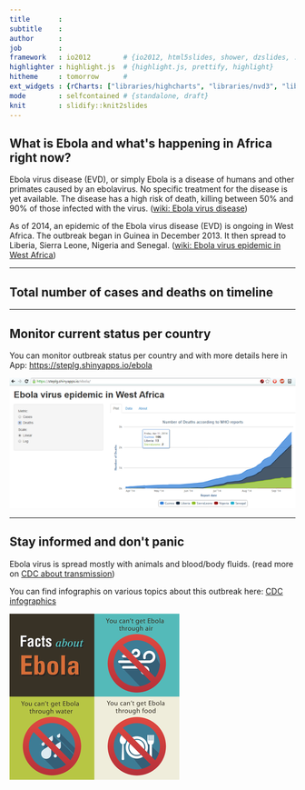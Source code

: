 ```yaml
---
title       : 
subtitle    : 
author      : 
job         : 
framework   : io2012        # {io2012, html5slides, shower, dzslides, ...}
highlighter : highlight.js  # {highlight.js, prettify, highlight}
hitheme     : tomorrow      # 
ext_widgets : {rCharts: ["libraries/highcharts", "libraries/nvd3", "libraries/morris"]}        
mode        : selfcontained # {standalone, draft}
knit        : slidify::knit2slides
---
```






## What is Ebola and what's happening in Africa right now?
Ebola virus disease (EVD), or simply Ebola is a disease of humans and other primates caused by an ebolavirus. No specific treatment for the disease is yet available. The disease has a high risk of death, killing between 50% and 90% of those infected with the virus. ([wiki: Ebola virus disease](https://en.wikipedia.org/wiki/Ebola_virus_disease))

As of 2014, an epidemic of the Ebola virus disease (EVD) is ongoing in West Africa. The outbreak began in Guinea in December 2013. It then spread to Liberia, Sierra Leone, Nigeria and Senegal. ([wiki: Ebola virus epidemic in West Africa](https://en.wikipedia.org/wiki/Ebola_virus_epidemic_in_West_Africa))

---

## Total number of cases and deaths on timeline



<div id = 'chart1' class = 'rChart highcharts'></div>
<script type='text/javascript'>
    (function($){
        $(function () {
            var chart = new Highcharts.Chart({
 "dom": "chart1",
"width":            800,
"height":            500,
"credits": {
 "href": null,
"text": null 
},
"exporting": {
 "enabled": false 
},
"title": {
 "text": null 
},
"yAxis": {
 "title": {
 "text": null 
} 
},
"chart": {
 "type": "line",
"animation": false,
"width":            850,
"height":            450,
"renderTo": "chart1" 
},
"series": [
 {
 "data": [
 [ Date.UTC(2014, 3 - 1, 27), 117 ],
[ Date.UTC(2014, 3 - 1, 28), 117 ],
[ Date.UTC(2014, 3 - 1, 29), 119 ],
[ Date.UTC(2014, 3 - 1, 31), 132 ],
[ Date.UTC(2014, 4 - 1, 1), 137 ],
[ Date.UTC(2014, 4 - 1, 4), 163 ],
[ Date.UTC(2014, 4 - 1, 7), 174 ],
[ Date.UTC(2014, 4 - 1, 9), 185 ],
[ Date.UTC(2014, 4 - 1, 11), 187 ],
[ Date.UTC(2014, 4 - 1, 16), 224 ],
[ Date.UTC(2014, 4 - 1, 17), 230 ],
[ Date.UTC(2014, 5 - 1, 1), 239 ],
[ Date.UTC(2014, 5 - 1, 3), 244 ],
[ Date.UTC(2014, 5 - 1, 5), 248 ],
[ Date.UTC(2014, 5 - 1, 7), 249 ],
[ Date.UTC(2014, 5 - 1, 10), 245 ],
[ Date.UTC(2014, 5 - 1, 12), 260 ],
[ Date.UTC(2014, 5 - 1, 23), 270 ],
[ Date.UTC(2014, 5 - 1, 27), 309 ],
[ Date.UTC(2014, 5 - 1, 28), 354 ],
[ Date.UTC(2014, 6 - 1, 1), 420 ],
[ Date.UTC(2014, 6 - 1, 3), 357 ],
[ Date.UTC(2014, 6 - 1, 10), 453 ],
[ Date.UTC(2014, 6 - 1, 16), 431 ],
[ Date.UTC(2014, 6 - 1, 30), 759 ],
[ Date.UTC(2014, 7 - 1, 2), 779 ],
[ Date.UTC(2014, 7 - 1, 6), 844 ],
[ Date.UTC(2014, 7 - 1, 8), 888 ],
[ Date.UTC(2014, 7 - 1, 12), 964 ],
[ Date.UTC(2014, 7 - 1, 14), 982 ],
[ Date.UTC(2014, 7 - 1, 17), 1048 ],
[ Date.UTC(2014, 7 - 1, 20), 1093 ],
[ Date.UTC(2014, 7 - 1, 23), 1201 ],
[ Date.UTC(2014, 7 - 1, 27), 1323 ],
[ Date.UTC(2014, 7 - 1, 30), 1440 ],
[ Date.UTC(2014, 8 - 1, 1), 1603 ],
[ Date.UTC(2014, 8 - 1, 4), 1711 ],
[ Date.UTC(2014, 8 - 1, 6), 1779 ],
[ Date.UTC(2014, 8 - 1, 9), 1848 ],
[ Date.UTC(2014, 8 - 1, 11), 1975 ],
[ Date.UTC(2014, 8 - 1, 13), 2127 ],
[ Date.UTC(2014, 8 - 1, 16), 2240 ],
[ Date.UTC(2014, 8 - 1, 18), 2473 ],
[ Date.UTC(2014, 8 - 1, 20), 2615 ],
[ Date.UTC(2014, 8 - 1, 26), 3069 ],
[ Date.UTC(2014, 8 - 1, 31), 3707 ],
[ Date.UTC(2014, 9 - 1, 5), 3967 ],
[ Date.UTC(2014, 9 - 1, 7), 4390 ],
[ Date.UTC(2014, 9 - 1, 10), 4848 ],
[ Date.UTC(2014, 9 - 1, 14), 5339 ],
[ Date.UTC(2014, 9 - 1, 17), 5762 ] 
],
"name": "Cases" 
},
{
 "data": [
 [ Date.UTC(2014, 3 - 1, 27), 77 ],
[ Date.UTC(2014, 3 - 1, 28), 75 ],
[ Date.UTC(2014, 3 - 1, 29), 72 ],
[ Date.UTC(2014, 3 - 1, 31), 86 ],
[ Date.UTC(2014, 4 - 1, 1), 90 ],
[ Date.UTC(2014, 4 - 1, 4), 95 ],
[ Date.UTC(2014, 4 - 1, 7), 107 ],
[ Date.UTC(2014, 4 - 1, 9), 115 ],
[ Date.UTC(2014, 4 - 1, 11), 121 ],
[ Date.UTC(2014, 4 - 1, 16), 135 ],
[ Date.UTC(2014, 4 - 1, 17), 129 ],
[ Date.UTC(2014, 5 - 1, 1), 160 ],
[ Date.UTC(2014, 5 - 1, 3), 166 ],
[ Date.UTC(2014, 5 - 1, 5), 168 ],
[ Date.UTC(2014, 5 - 1, 7), 169 ],
[ Date.UTC(2014, 5 - 1, 10), 168 ],
[ Date.UTC(2014, 5 - 1, 12), 182 ],
[ Date.UTC(2014, 5 - 1, 23), 185 ],
[ Date.UTC(2014, 5 - 1, 27), 202 ],
[ Date.UTC(2014, 5 - 1, 28), 211 ],
[ Date.UTC(2014, 6 - 1, 1), 226 ],
[ Date.UTC(2014, 6 - 1, 3), 233 ],
[ Date.UTC(2014, 6 - 1, 10), 257 ],
[ Date.UTC(2014, 6 - 1, 16), 288 ],
[ Date.UTC(2014, 6 - 1, 30), 467 ],
[ Date.UTC(2014, 7 - 1, 2), 481 ],
[ Date.UTC(2014, 7 - 1, 6), 518 ],
[ Date.UTC(2014, 7 - 1, 8), 539 ],
[ Date.UTC(2014, 7 - 1, 12), 603 ],
[ Date.UTC(2014, 7 - 1, 14), 613 ],
[ Date.UTC(2014, 7 - 1, 17), 632 ],
[ Date.UTC(2014, 7 - 1, 20), 660 ],
[ Date.UTC(2014, 7 - 1, 23), 672 ],
[ Date.UTC(2014, 7 - 1, 27), 729 ],
[ Date.UTC(2014, 7 - 1, 30), 826 ],
[ Date.UTC(2014, 8 - 1, 1), 887 ],
[ Date.UTC(2014, 8 - 1, 4), 932 ],
[ Date.UTC(2014, 8 - 1, 6), 961 ],
[ Date.UTC(2014, 8 - 1, 9), 1013 ],
[ Date.UTC(2014, 8 - 1, 11), 1069 ],
[ Date.UTC(2014, 8 - 1, 13), 1145 ],
[ Date.UTC(2014, 8 - 1, 16), 1229 ],
[ Date.UTC(2014, 8 - 1, 18), 1350 ],
[ Date.UTC(2014, 8 - 1, 20), 1427 ],
[ Date.UTC(2014, 8 - 1, 26), 1552 ],
[ Date.UTC(2014, 8 - 1, 31), 1848 ],
[ Date.UTC(2014, 9 - 1, 5), 2105 ],
[ Date.UTC(2014, 9 - 1, 7), 2226 ],
[ Date.UTC(2014, 9 - 1, 10), 2376 ],
[ Date.UTC(2014, 9 - 1, 14), 2587 ],
[ Date.UTC(2014, 9 - 1, 17), 2746 ] 
],
"name": "Deaths" 
} 
],
"xAxis": [
 {
 "title": {
 "text": "Report date" 
},
"type": "datetime" 
} 
],
"tooltip": {
 "shared": true,
"crosshairs": true 
},
"plotOptions": {
 "area": {
 "marker": {
 "enabled": false 
},
"stacking": "normal" 
},
"series": {
 "animation": false 
} 
},
"id": "chart1" 
});
        });
    })(jQuery);
</script>

---

## Monitor current status per country
You can monitor outbreak status per country and with more details here in App: https://steplg.shinyapps.io/ebola

![height](rsz_snapshot.png)

---

## Stay informed and don't panic
Ebola virus is spread mostly with animals and blood/body fluids. (read more on [CDC about transmission](http://www.cdc.gov/vhf/ebola/transmission/index.html))

You can find infographis on various topics about this outbreak here: [CDC infographics](http://www.cdc.gov/vhf/ebola/outbreaks/guinea/print-resources-illustrations.html)

![height](rsz_1infographic1.png)
